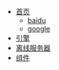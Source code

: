 
- [首页](/README.md)
  - [baidu](https://www.baidu.com)
  - [google](https://www.baidu.com)
- [引擎](/docs/xengine/README.md)
- [离线服务器](/docs/offlinePackage/README.md)
- [组件](/docs/modules/README.md)

<ul class="nav-href">
</ul>

<div class="github">
	<a href="//github.com/zk4/x-engine-docs/docs" target="_blank">
	</a>
</div>
